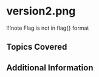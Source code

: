 # version2.png

!!!note
    Flag is not in flag{} format

## Topics Covered

## Additional Information

